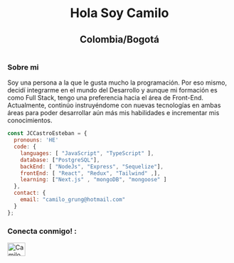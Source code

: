 
 <h1 align="center">Hola Soy Camilo </h1>
 <h2 align="center">Colombia/Bogotá</h2>
 <p align="center">
  <img src="https://content-webapi.tuni.fi/image-style/metatag_image/proxy/public/2020-12/JOP_Smart_fullstack_1440_koulutuskortti.png?itok=OKJ7EWZW" alt="">
</p>

 <h3>Sobre mi</h3>
 <p>
 Soy una persona a la que le gusta mucho la programación. Por eso mismo, decidí integrarme en el mundo del Desarrollo y aunque mi formación es 
  como Full Stack, tengo una preferencia hacia el área de Front-End. Actualmente, continúo instruyéndome con nuevas 
  tecnologías en ambas áreas para poder desarrollar aún más mis habilidades e incrementar mis conocimientos.
</p>

```js
const JCCastroEsteban = {
  pronouns: 'HE'
  code: {
    languages: [ "JavaScript", "TypeScript" ],
    database: ["PostgreSQL"],
    backEnd: [ "NodeJs", "Express", "Sequelize"],
    frontEnd: [ "React", "Redux", "Tailwind" ,],
    learning: ["Next.js" , "mongoDB", "mongoose" ]
  },
  contact: {
    email: "camilo_grung@hotmail.com"
  }
};
```

<h3 align="left">Conecta conmigo! :</h3>
<p align="left">
<a href="www.linkedin.com/in/yohan-camilo-castro-esteban-6b0489291" target="blank"><img align="center" src="https://raw.githubusercontent.com/rahuldkjain/github-profile-readme-generator/master/src/images/icons/Social/linked-in-alt.svg" alt="Camilo Castro" height="30" width="40" /></a>
</p>

  

